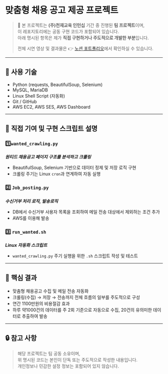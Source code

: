 # 맞춤형 채용 공고 제공 프로젝트

> 📍 본 프로젝트는 **(주)천재교육 인턴십** 기간 중 진행된 **팀 프로젝트**이며,  
> 이 레포지토리에는 공동 구현 코드가 포함되어 있습니다.  
> 아래 명시된 항목은 제가 **직접 구현하거나 주도적으로 개발한 부분**입니다.
> 
> 전체 시연 영상 및 결과물은 👉 [노션 포트폴리오](https://magical-rate-172.notion.site/1626ab8db08980dc9ea3d0281826ef06)에서 확인하실 수 있습니다.

---

## 🔧 사용 기술 

- Python (requests, BeautifulSoup, Selenium)
- MySQL, MariaDB
- Linux Shell Script (자동화)
- Git / GitHub
- AWS EC2, AWS SES, AWS Dashboard

---

## 📌 직접 기여 및 구현 스크립트 설명

### 1️⃣`wanted_crawling.py`
***원티드 채용공고 페이지 구조를 분석하고 크롤링***
- BeautifulSoup, Selenium 기반으로 데이터 정제 및 저장 로직 구현
- 크롤링 주기는 Linux `cron`과 연계하여 자동 실행

### 2️⃣ `Job_posting.py`
***수신거부 처리 로직, 발송로직***
- DB에서 수신거부 사용자 목록을 조회하여 메일 전송 대상에서 제외하는 조건 추가
- AWS를 이용해 발송

### 3️⃣ `run_wanted.sh`
***Linux 자동화 스크립트***
- `wanted_crawling.py` 주기 실행을 위한 `.sh` 스크립트 작성 및 테스트

---

## 🧠 핵심 결과

- 맞춤형 채용공고 수집 및 메일 전송 자동화
- 크롤링(수집) → 저장 → 전송까지 전체 흐름의 일부를 주도적으로 구성
- 연간 1100만원의 비용절감 효과
- 하루 약1000건의 데이터를 주 2회 기준으로 자동으로 수집, 20건의 유의미한 데이터로 추출하여 발송

---

## 🔒 참고 사항

> 해당 프로젝트는 팀 공동 소유이며,  
> 위 명시된 코드는 본인이 단독 또는 주도적으로 작성한 내용입니다.  
> 개인정보나 민감한 설정 정보는 포함되어 있지 않습니다.



